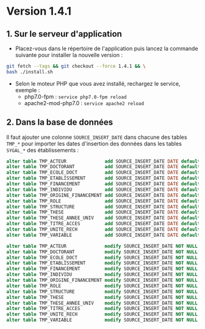 # Version 1.4.1

## 1. Sur le serveur d'application
  
- Placez-vous dans le répertoire de l'application puis lancez la commande suivante 
pour installer la nouvelle version :

```bash
git fetch --tags && git checkout --force 1.4.1 && \
bash ./install.sh
```

- Selon le moteur PHP que vous avez installé, rechargez le service, exemple :
  - php7.0-fpm         : `service php7.0-fpm reload`
  - apache2-mod-php7.0 : `service apache2 reload`

## 2. Dans la base de données

Il faut ajouter une colonne `SOURCE_INSERT_DATE` dans chacune des tables `TMP_*` pour importer les dates d'insertion 
des données dans les tables `SYGAL_*` des établissements : 

```sql
alter table TMP_ACTEUR              add SOURCE_INSERT_DATE DATE default sysdate ;
alter table TMP_DOCTORANT           add SOURCE_INSERT_DATE DATE default sysdate ;
alter table TMP_ECOLE_DOCT          add SOURCE_INSERT_DATE DATE default sysdate ;
alter table TMP_ETABLISSEMENT       add SOURCE_INSERT_DATE DATE default sysdate ;
alter table TMP_FINANCEMENT         add SOURCE_INSERT_DATE DATE default sysdate ;
alter table TMP_INDIVIDU            add SOURCE_INSERT_DATE DATE default sysdate ;
alter table TMP_ORIGINE_FINANCEMENT add SOURCE_INSERT_DATE DATE default sysdate ;
alter table TMP_ROLE                add SOURCE_INSERT_DATE DATE default sysdate ;
alter table TMP_STRUCTURE           add SOURCE_INSERT_DATE DATE default sysdate ;
alter table TMP_THESE               add SOURCE_INSERT_DATE DATE default sysdate ;
alter table TMP_THESE_ANNEE_UNIV    add SOURCE_INSERT_DATE DATE default sysdate ;
alter table TMP_TITRE_ACCES         add SOURCE_INSERT_DATE DATE default sysdate ;
alter table TMP_UNITE_RECH          add SOURCE_INSERT_DATE DATE default sysdate ;
alter table TMP_VARIABLE            add SOURCE_INSERT_DATE DATE default sysdate ;

alter table TMP_ACTEUR              modify SOURCE_INSERT_DATE NOT NULL ;
alter table TMP_DOCTORANT           modify SOURCE_INSERT_DATE NOT NULL ;
alter table TMP_ECOLE_DOCT          modify SOURCE_INSERT_DATE NOT NULL ;
alter table TMP_ETABLISSEMENT       modify SOURCE_INSERT_DATE NOT NULL ;
alter table TMP_FINANCEMENT         modify SOURCE_INSERT_DATE NOT NULL ;
alter table TMP_INDIVIDU            modify SOURCE_INSERT_DATE NOT NULL ;
alter table TMP_ORIGINE_FINANCEMENT modify SOURCE_INSERT_DATE NOT NULL ;
alter table TMP_ROLE                modify SOURCE_INSERT_DATE NOT NULL ;
alter table TMP_STRUCTURE           modify SOURCE_INSERT_DATE NOT NULL ;
alter table TMP_THESE               modify SOURCE_INSERT_DATE NOT NULL ;
alter table TMP_THESE_ANNEE_UNIV    modify SOURCE_INSERT_DATE NOT NULL ;
alter table TMP_TITRE_ACCES         modify SOURCE_INSERT_DATE NOT NULL ;
alter table TMP_UNITE_RECH          modify SOURCE_INSERT_DATE NOT NULL ;
alter table TMP_VARIABLE            modify SOURCE_INSERT_DATE NOT NULL ;
```
